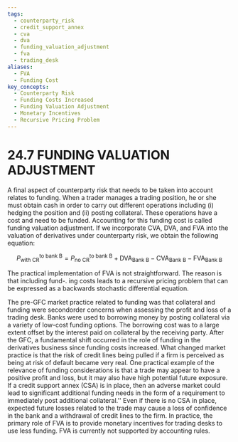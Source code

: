 ```yaml
---
tags:
  - counterparty_risk
  - credit_support_annex
  - cva
  - dva
  - funding_valuation_adjustment
  - fva
  - trading_desk
aliases:
  - FVA
  - Funding Cost
key_concepts:
  - Counterparty Risk
  - Funding Costs Increased
  - Funding Valuation Adjustment
  - Monetary Incentives
  - Recursive Pricing Problem
---
```


# 24.7 FUNDING VALUATION ADJUSTMENT  

A final aspect of counterparty risk that needs to be taken into account relates to funding. When a trader manages a trading position, he or she must obtain cash in order to carry out different operations including (i) hedging the position and (ii) posting collateral. These operations have a cost and need to be funded. Accounting for this funding cost is called funding valuation adjustment. If we incorporate CVA, DVA, and FVA into the valuation of derivatives under counterparty risk, we obtain the following equation:  

$$
P_{\mathrm{with~CR}}^{\mathrm{to~bank~B}}=P_{\mathrm{no~CR}}^{\mathrm{to~bank~B}}+\mathrm{DVA}_{\mathrm{Bank~B}}-\mathrm{CVA}_{\mathrm{Bank~B}}-\mathrm{FVA}_{\mathrm{Bank~B}}
$$  

The practical implementation of FVA is not straightforward. The reason is that including fund-. ing costs leads to a recursive pricing problem that can be expressed as a backwards stochastic differential equation.  

The pre-GFC market practice related to funding was that collateral and funding were secondorder concerns when assessing the profit and loss of a trading desk. Banks were used to borrowing money by posting collateral via a variety of low-cost funding options. The borrowing cost was to a large extent offset by the interest paid on collateral by the receiving party. After the GFC, a fundamental shift occurred in the role of funding in the derivatives business since funding costs increased. What changed market practice is that the risk of credit lines being pulled if a firm is perceived as being at risk of default became very real. One practical example of the relevance of funding considerations is that a trade may appear to have a positive profit and loss, but it may also have high potential future exposure. If a credit support annex (CSA) is in place, then an adverse market could lead to significant additional funding needs in the form of a requirement to immediately post additional collateral.'' Even if there is no CSA in place, expected future losses related to the trade may cause a loss of confidence in the bank and a withdrawal of credit lines to the firm. In practice, the primary role of FVA is to provide monetary incentives for trading desks to use less funding. FVA is currently not supported by accounting rules.  
